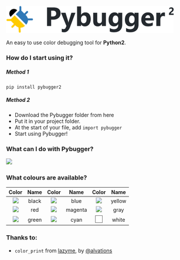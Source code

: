 ![](/image/pybugger.png)

An easy to use color debugging tool for **Python2**.

### How do I start using it?

##### Method 1
`pip install pybugger2`

##### Method 2
- Download the Pybugger folder from here
- Put it in your project folder.
- At the start of your file, add `import pybugger`
- Start using Pybugger!

### What can I do with Pybugger?

![](https://i.imgur.com/lnhtDJs.png)

### What colours are available?

**Color**|**Name**|**Color**|**Name**|**Color**|**Name**
:-----:|:-----:|:-----:|:-----:|:-----:|:-----:
![](/image/black.png)|black|![](/image/blue.png)|blue|![](/image/yellow.png)|yellow
![](/image/red.png)|red|![](/image/magenta.png)|magenta|![](/image/gray.png)|gray
![](/image/green.png)|green|![](/image/cyan.png)|cyan|![](/image/white.png)|white

### Thanks to:
- `color_print` from [lazyme](https://github.com/alvations/lazyme/), by [@alvations](https://github.com/alvations/)
